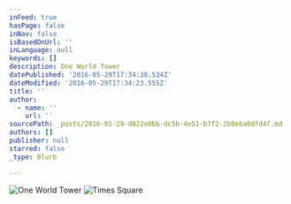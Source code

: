```yaml
---
inFeed: true
hasPage: false
inNav: false
isBasedOnUrl: ''
inLanguage: null
keywords: []
description: One World Tower
datePublished: '2016-05-29T17:34:28.534Z'
dateModified: '2016-05-29T17:34:23.555Z'
title: ''
author:
  - name: ''
    url: ''
sourcePath: _posts/2016-05-29-d822e0bb-dc5b-4e51-b7f2-2b0e6a0dfd4f.md
authors: []
publisher: null
starred: false
_type: Blurb

---
```

![One World Tower](https://s3-us-west-2.amazonaws.com/the-grid-img/p/b4c9136e6575dda00bce43f9947e2542fd92b0d2.jpg)
![Times Square](https://s3-us-west-2.amazonaws.com/the-grid-img/p/3ae168c92c0a50e5e9ee1bd17a9476dbf678fcda.jpg)